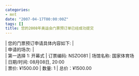 ```yaml
---
categories:
- mnt
date: "2007-04-17T00:00:00Z"
tags: []
title: 您的2008年奥运会门票预订单已经成功提交
---
```


| 您的门票预订申请具体内容如下: 
|  
|  申请的场次: 
|    
|               第一选择 1: 开幕式
|  订票编码: NSZO081 
|  场馆名称: 国家体育场  
|  日期/时间: 08月08日, 20:00  
|  票价: ¥1500.00 
|  数量: 1 
|  总价：¥1500.00
